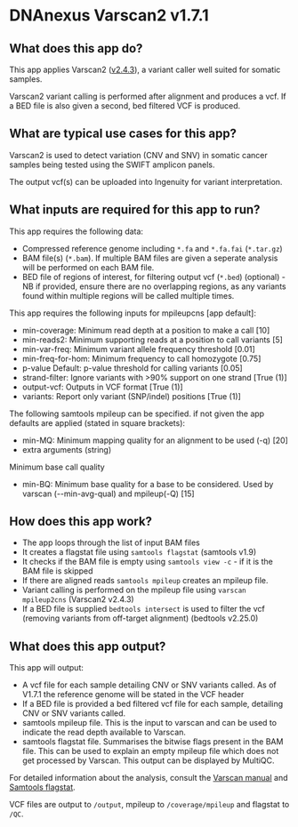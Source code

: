 # DNAnexus Varscan2 v1.7.1
## What does this app do?
This app applies Varscan2 ([v2.4.3](https://dkoboldt.github.io/varscan/)), a variant caller well suited for somatic samples.

Varscan2 variant calling is performed after alignment and produces a vcf. If a BED file is also given a second, bed filtered VCF is produced.

## What are typical use cases for this app?
Varscan2 is used to detect variation (CNV and SNV) in somatic cancer samples being tested using the SWIFT amplicon panels. 

The output vcf(s) can be uploaded into Ingenuity for variant interpretation.

## What inputs are required for this app to run?
This app requires the following data:
- Compressed reference genome including `*.fa` and `*.fa.fai` (`*.tar.gz`)
- BAM file(s) (`*.bam`). If multiple BAM files are given a seperate analysis will be performed on each BAM file.
- BED file of regions of interest, for filtering output vcf (`*.bed`) (optional) - NB if provided, ensure there are no overlapping regions, as any variants found within multiple regions will be called multiple times.

This app requires the following inputs for mpileupcns [app default]:
-	min-coverage: Minimum read depth at a position to make a call [10]
-	min-reads2: Minimum supporting reads at a position to call variants [5]
-	min-var-freq: Minimum variant allele frequency threshold [0.01]
-	min-freq-for-hom: Minimum frequency to call homozygote [0.75]
-	p-value	Default: p-value threshold for calling variants [0.05]
-	strand-filter: Ignore variants with >90% support on one strand [True (1)]
-	output-vcf: Outputs in VCF format [True (1)]
-	variants: Report only variant (SNP/indel) positions [True (1)]

The following samtools mpileup can be specified. if not given the app defaults are applied (stated in square brackets):
-	min-MQ: Minimum mapping quality for an alignment to be used (-q) [20]
-   extra arguments (string)

Minimum base call quality
-	min-BQ: Minimum base quality for a base to be considered. Used by varscan (--min-avg-qual) and mpileup(-Q) [15]

## How does this app work?
- The app loops through the list of input BAM files
- It creates a flagstat file using `samtools flagstat` (samtools v1.9)
- It checks if the BAM file is empty using `samtools view -c` - if it is the BAM file is skipped 
- If there are aligned reads `samtools mpileup` creates an mpileup file.
- Variant calling is performed on the mpileup file using `varscan mpileup2cns` (Varscan2 v2.4.3)
- If a BED file is supplied `bedtools intersect` is used to filter the vcf (removing variants from off-target alignment) (bedtools v2.25.0)


## What does this app output?
This app will output:
- A vcf file for each sample detailing CNV or SNV variants called. As of V1.7.1 the reference genome will be stated in the VCF header
- If a BED file is provided a bed filtered vcf file for each sample, detailing CNV or SNV variants called.
- samtools mpileup file. This is the input to varscan and can be used to indicate the read depth available to Varscan.
- samtools flagstat file. Summarises the bitwise flags present in the BAM file. This can be used to explain an empty mpileup file which does not get processed by Varscan. This output can be displayed by MultiQC.

For detailed information about the analysis, consult the [Varscan manual](https://dkoboldt.github.io/varscan/using-varscan.html) and [Samtools flagstat](http://www.htslib.org/doc/samtools.html).

VCF files are output to `/output`, mpileup to `/coverage/mpileup` and flagstat to `/QC`.
